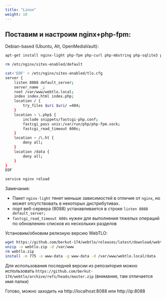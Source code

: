 ```yaml
---
title: "Linux"
weight: 10
---
```


## Поставим и настроим nginx+php-fpm:

Debian-based (Ubuntu, Alt, OpenMediaVault):
```sh
apt-get install nginx-light php-fpm php-curl php-mbstring php-sqlite3 php-xml php-xmlrpc

rm /etc/nginx/sites-enabled/default

cat<'EOF' > /etc/nginx/sites-enabled/tlo.cfg
server {
    listen 8088 default_server;
    server_name _;
    root /var/www/webtlo.local;
    index index.html index.php;
    location / {
        try_files $uri $uri/ =404;
    }
    location ~ \.php$ {
        include snippets/fastcgi-php.conf;
        fastcgi_pass unix:/var/run/php/php-fpm.sock;
        fastcgi_read_timeout 600s;
    }
    location ~ /\.ht {
        deny all;
    }
    location /data {
        deny all;
    }
}
EOF

service nginx reload
```
Замечания:
- Пакет `nginx-light` тянет меньше зависимостей в отличие от `nginx`, но может отсутствовать в некоторых дистрибутивах.
- порт веб-сервера (8088) устанавливается в строке `listen 8088 default_server;`
- `fastcgi_read_timeout 600s` нужен для выполнения тяжелых операций по обновлению списков из нескольких разделов

Установим/обновим релизную версию WebTLO:
```sh
wget https://github.com/berkut-174/webtlo/releases/latest/download/webtlo.zip
unzip -o webtlo.zip -d /var/www
rm webtlo.zip
install -m 775 -o www-data -g www-data -d /var/www/webtlo.local/data
```

Для использования последней версии из репозитория можно использовать `https://github.com/berkut-174/webtlo/archive/refs/heads/master.zip` (внимание, там отличается имя папки)

Готово, можно заходить на http://localhost:8088 или http://ip:8088

